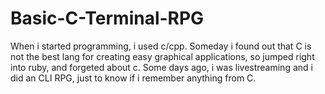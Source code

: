 # Basic-C-Terminal-RPG
When i started programming, i used c/cpp. Someday i found out that C is not the best lang for creating easy graphical applications, so jumped right into ruby, and forgeted about c. Some days ago, i was livestreaming and i did an CLI RPG, just to know if i remember anything from C.
